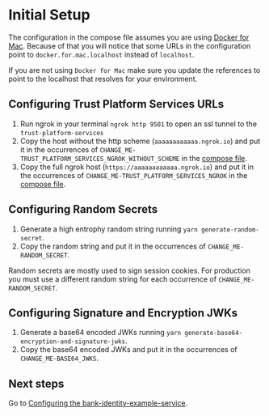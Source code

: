 # Initial Setup
The configuration in the compose file assumes you are using [Docker for Mac](https://docs.docker.com/desktop/install/mac-install/). Because of that you will notice that some URLs in the configuration point to `docker.for.mac.localhost` instead of `localhost`.

If you are not using `Docker for Mac` make sure you update the references to point to the localhost that resolves for your environment.

## Configuring Trust Platform Services URLs
1. Run ngrok in your terminal `ngrok http 9501` to open an ssl tunnel to the `trust-platform-services`
1. Copy the host without the http scheme (`aaaaaaaaaaaa.ngrok.io`) and put it in the occurrences of `CHANGE_ME-TRUST_PLATFORM_SERVICES_NGROK_WITHOUT_SCHEME` in the [compose file](../docker-compose.yml).
1. Copy the full ngrok host (`https://aaaaaaaaaaaa.ngrok.io`) and put it in the occurrences of `CHANGE_ME-TRUST_PLATFORM_SERVICES_NGROK` in the [compose file](../docker-compose.yml).

## Configuring Random Secrets
1. Generate a high entrophy random string running `yarn generate-random-secret`.
1. Copy the random string and put it in the occurrences of `CHANGE_ME-RANDOM_SECRET`.

Random secrets are mostly used to sign session cookies. For production you must use a different random string for each occurrence of `CHANGE_ME-RANDOM_SECRET`.

## Configuring Signature and Encryption JWKs
1. Generate a base64 encoded JWKs running `yarn generate-base64-encryption-and-signature-jwks`.
1. Copy the base64 encoded JWKs and put it in the occurrences of `CHANGE_ME-BASE64_JWKS`.

## Next steps
Go to [Configuring the bank-identity-example-service](configuring-bank-identity-example-service.md).